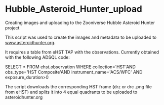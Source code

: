 # Hubble_Asteroid_Hunter_upload
Creating images and uploading to the Zooniverse Hubble Asteroid Hunter project

This script was used to create the images and metadata to be uploaded to www.asteroidhunter.org.

It requires a table from eHST TAP with the observations. Currently obtained with the following ADSQL code:

SELECT * FROM ehst.observation WHERE collection='HST'AND obs_type='HST Composite'AND instrument_name='ACS/WFC' AND exposure_duration>0

The script downloads the corresponding HST frame (drz or drc .png file from eHST) and splits it into 4 equal quadrants to be uploaded to asteroidhunter.org

